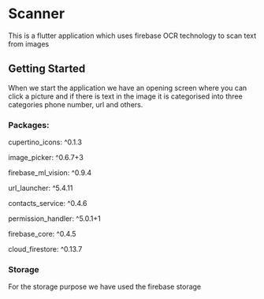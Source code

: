 # Scanner

This is a flutter application which uses firebase OCR technology to scan text from images

## Getting Started

When we start the application we have an opening screen where you can click a picture and if there is text in the image it is categorised into three categories phone number, url and others.

### Packages:
  cupertino_icons: ^0.1.3

  image_picker: ^0.6.7+3

  firebase_ml_vision: ^0.9.4

  url_launcher: ^5.4.11

  contacts_service: ^0.4.6

  permission_handler: ^5.0.1+1

  firebase_core: ^0.4.5

  cloud_firestore: ^0.13.7

### Storage

 For the storage purpose we have used the firebase storage